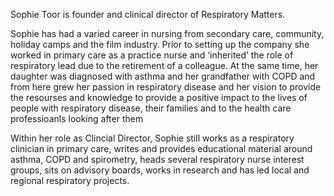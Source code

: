 Sophie Toor is founder and clinical director of Respiratory Matters.

Sophie has had a varied career in nursing from secondary care, community, holiday camps and the film industry. Prior to setting up the company she worked in primary care as a practice nurse and ‘inherited’ the role of respiratory lead due to the retirement of a colleague. At the same time, her daughter was diagnosed with asthma and her grandfather with COPD and from here grew her passion in respiratory disease and her vision to provide the resourses and knowledge to provide a positive impact to the lives of people with respiratory disease, their families and to the health care professioanls looking after them

Within her role as Clincial Director, Sophie still works as a respiratory clinician in primary care, writes and provides educational material around asthma, COPD and spirometry, heads several respiratory nurse interest groups, sits on advisory boards, works in research and has led local and regional respiratory projects.
